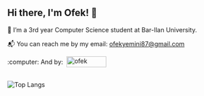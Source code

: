 ## Hi there, I'm Ofek! 👋

:open_book: I’m a 3rd year Computer Science student at Bar-Ilan University. 

:mailbox_with_mail: You can reach me by my email: [ofekyemini87@gmail.com](mailto:ofekyemini87@gmail.com?subject=[GitHub]%20Source%20Han%20Sans)  

<div style="display: flex; align-items: center;">
        :computer: And by: &nbsp;
       <a href="https://www.linkedin.com/in/ofek-yemini-91792b254/" target="_blank">
                <img src="https://img.shields.io/badge/LinkedIn-0077B5?style=for-the-badge&logo=linkedin&logoColor=white" alt="ofek" height="25" width="90"/>
        </a>
</div><br>

![Top Langs](https://github-readme-stats.vercel.app/api/top-langs/?username=ofekyem&layout=compact)
